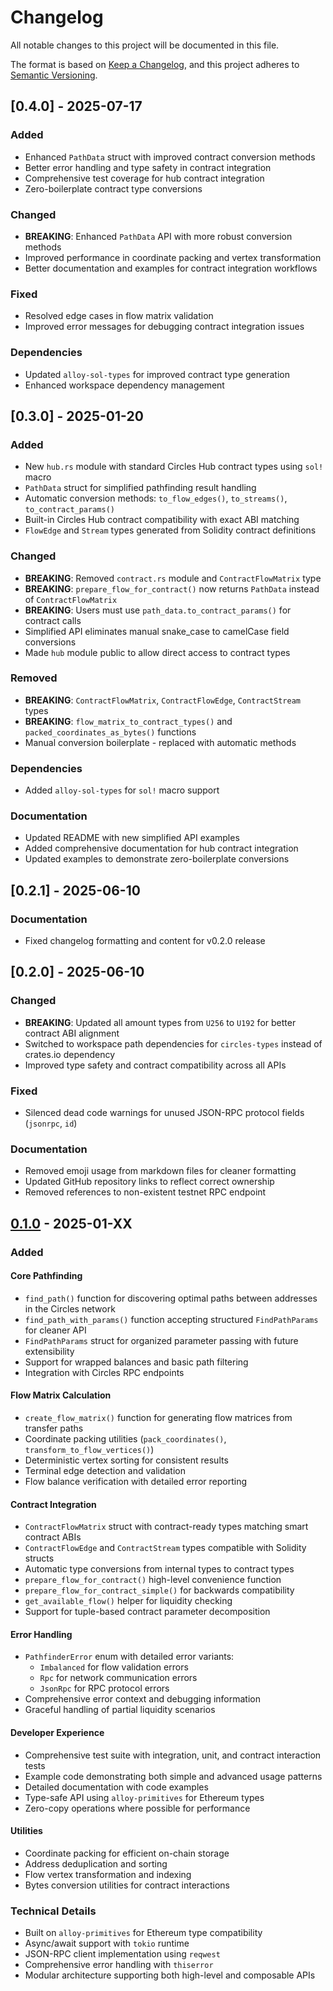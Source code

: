 # Changelog

All notable changes to this project will be documented in this file.

The format is based on [Keep a Changelog](https://keepachangelog.com/en/1.0.0/),
and this project adheres to [Semantic Versioning](https://semver.org/spec/v2.0.0.html).

## [0.4.0] - 2025-07-17

### Added
- Enhanced `PathData` struct with improved contract conversion methods
- Better error handling and type safety in contract integration
- Comprehensive test coverage for hub contract integration
- Zero-boilerplate contract type conversions

### Changed
- **BREAKING**: Enhanced `PathData` API with more robust conversion methods
- Improved performance in coordinate packing and vertex transformation
- Better documentation and examples for contract integration workflows

### Fixed
- Resolved edge cases in flow matrix validation
- Improved error messages for debugging contract integration issues

### Dependencies
- Updated `alloy-sol-types` for improved contract type generation
- Enhanced workspace dependency management


## [0.3.0] - 2025-01-20

### Added
- New `hub.rs` module with standard Circles Hub contract types using `sol!` macro
- `PathData` struct for simplified pathfinding result handling
- Automatic conversion methods: `to_flow_edges()`, `to_streams()`, `to_contract_params()`
- Built-in Circles Hub contract compatibility with exact ABI matching
- `FlowEdge` and `Stream` types generated from Solidity contract definitions

### Changed
- **BREAKING**: Removed `contract.rs` module and `ContractFlowMatrix` type
- **BREAKING**: `prepare_flow_for_contract()` now returns `PathData` instead of `ContractFlowMatrix`
- **BREAKING**: Users must use `path_data.to_contract_params()` for contract calls
- Simplified API eliminates manual snake_case to camelCase field conversions
- Made `hub` module public to allow direct access to contract types

### Removed
- **BREAKING**: `ContractFlowMatrix`, `ContractFlowEdge`, `ContractStream` types
- **BREAKING**: `flow_matrix_to_contract_types()` and `packed_coordinates_as_bytes()` functions
- Manual conversion boilerplate - replaced with automatic methods

### Dependencies
- Added `alloy-sol-types` for `sol!` macro support

### Documentation
- Updated README with new simplified API examples
- Added comprehensive documentation for hub contract integration
- Updated examples to demonstrate zero-boilerplate conversions

## [0.2.1] - 2025-06-10
### Documentation
- Fixed changelog formatting and content for v0.2.0 release

## [0.2.0] - 2025-06-10

### Changed
- **BREAKING**: Updated all amount types from `U256` to `U192` for better contract ABI alignment
- Switched to workspace path dependencies for `circles-types` instead of crates.io dependency
- Improved type safety and contract compatibility across all APIs

### Fixed
- Silenced dead code warnings for unused JSON-RPC protocol fields (`jsonrpc`, `id`)

### Documentation
- Removed emoji usage from markdown files for cleaner formatting
- Updated GitHub repository links to reflect correct ownership
- Removed references to non-existent testnet RPC endpoint

## [0.1.0] - 2025-01-XX

### Added

#### Core Pathfinding
- `find_path()` function for discovering optimal paths between addresses in the Circles network
- `find_path_with_params()` function accepting structured `FindPathParams` for cleaner API
- `FindPathParams` struct for organized parameter passing with future extensibility
- Support for wrapped balances and basic path filtering
- Integration with Circles RPC endpoints

#### Flow Matrix Calculation
- `create_flow_matrix()` function for generating flow matrices from transfer paths
- Coordinate packing utilities (`pack_coordinates()`, `transform_to_flow_vertices()`)
- Deterministic vertex sorting for consistent results
- Terminal edge detection and validation
- Flow balance verification with detailed error reporting

#### Contract Integration
- `ContractFlowMatrix` struct with contract-ready types matching smart contract ABIs
- `ContractFlowEdge` and `ContractStream` types compatible with Solidity structs
- Automatic type conversions from internal types to contract types
- `prepare_flow_for_contract()` high-level convenience function
- `prepare_flow_for_contract_simple()` for backwards compatibility
- `get_available_flow()` helper for liquidity checking
- Support for tuple-based contract parameter decomposition

#### Error Handling
- `PathfinderError` enum with detailed error variants:
  - `Imbalanced` for flow validation errors
  - `Rpc` for network communication errors
  - `JsonRpc` for RPC protocol errors
- Comprehensive error context and debugging information
- Graceful handling of partial liquidity scenarios

#### Developer Experience
- Comprehensive test suite with integration, unit, and contract interaction tests
- Example code demonstrating both simple and advanced usage patterns
- Detailed documentation with code examples
- Type-safe API using `alloy-primitives` for Ethereum types
- Zero-copy operations where possible for performance

#### Utilities
- Coordinate packing for efficient on-chain storage
- Address deduplication and sorting
- Flow vertex transformation and indexing
- Bytes conversion utilities for contract interactions

### Technical Details
- Built on `alloy-primitives` for Ethereum type compatibility
- Async/await support with `tokio` runtime
- JSON-RPC client implementation using `reqwest`
- Comprehensive error handling with `thiserror`
- Modular architecture supporting both high-level and composable APIs

[Unreleased]: https://github.com/deluXtreme/circles-rs/compare/pathfinder-v0.1.0...HEAD
[0.1.0]: https://github.com/deluXtreme/circles-rs/releases/tag/pathfinder-v0.1.0
